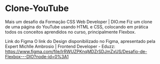# Clone-YouTube
Mais um desafio da Formação CSS Web Developer | DIO.me
Fiz um clone de uma página do YouTube usando HTML e CSS, colocando em prática todos os conceitos aprendidos no curso, principalmente Flexbox.

Link do Figma
O link do Design disponibilizado no Figma, apresentado pela Expert Michlle Ambrosio | Frontend Developer - Eduzz:
https://www.figma.com/file/lrRWUZPKnqMDZrSDJmZxUS/Desafio-de-Flexbox---DIO?node-id=0%3A1
